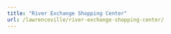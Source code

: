 ```yaml
---
title: "River Exchange Shopping Center"
url: /lawrenceville/river-exchange-shopping-center/
---
```

